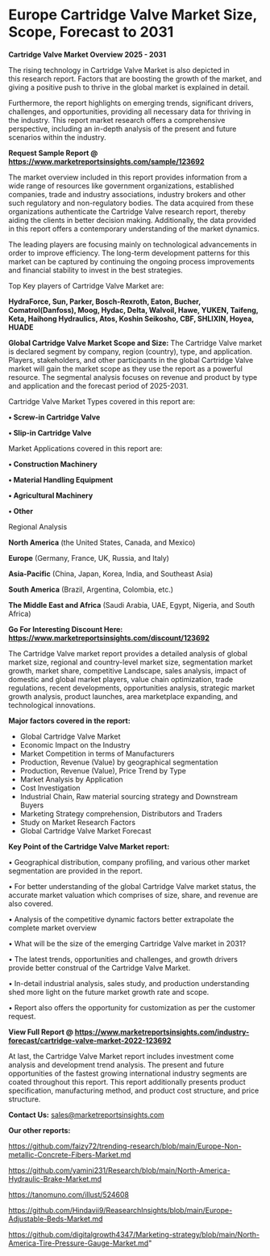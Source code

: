 # Europe Cartridge Valve Market Size, Scope, Forecast to 2031

<Strong> Cartridge Valve Market Overview 2025 - 2031</strong>

The rising technology in Cartridge Valve Market is also depicted in this research report. Factors that are boosting the growth of the market, and giving a positive push to thrive in the global market is explained in detail.

Furthermore, the report highlights on emerging trends, significant drivers, challenges, and opportunities, providing all necessary data for thriving in the industry. This report market research offers a comprehensive perspective, including an in-depth analysis of the present and future scenarios within the industry.

<strong>Request Sample Report @ <a href=https://www.marketreportsinsights.com/sample/123692>https://www.marketreportsinsights.com/sample/123692</a></strong>

The market overview included in this report provides information from a wide range of resources like government organizations, established companies, trade and industry associations, industry brokers and other such regulatory and non-regulatory bodies. The data acquired from these organizations authenticate the Cartridge Valve research report, thereby aiding the clients in better decision making. Additionally, the data provided in this report offers a contemporary understanding of the market dynamics.

The leading players are focusing mainly on technological advancements in order to improve efficiency. The long-term development patterns for this market can be captured by continuing the ongoing process improvements and financial stability to invest in the best strategies.

Top Key players of Cartridge Valve Market are:

<strong>HydraForce, Sun, Parker, Bosch-Rexroth, Eaton, Bucher, Comatrol(Danfoss), Moog, Hydac, Delta, Walvoil, Hawe, YUKEN, Taifeng, Keta, Haihong Hydraulics, Atos, Koshin Seikosho, CBF, SHLIXIN, Hoyea, HUADE</strong>

<strong><b>Global Cartridge Valve Market Scope and Size:</b></strong>
The Cartridge Valve market is declared segment by company, region (country), type, and application. Players, stakeholders, and other participants in the global Cartridge Valve market will gain the market scope as they use the report as a powerful resource. The segmental analysis focuses on revenue and product by type and application and the forecast period of 2025-2031.

Cartridge Valve Market Types covered in this report are:

<strong>• Screw-in Cartridge Valve

• Slip-in Cartridge Valve</strong>

Market Applications covered in this report are:

<strong>• Construction Machinery

• Material Handling Equipment

• Agricultural Machinery

• Other</strong> 

Regional Analysis

<strong>North America</strong> (the United States, Canada, and Mexico)

<strong>Europe</strong> (Germany, France, UK, Russia, and Italy)

<strong>Asia-Pacific</strong> (China, Japan, Korea, India, and Southeast Asia)

<strong>South America</strong> (Brazil, Argentina, Colombia, etc.)

<strong>The Middle East and Africa</strong> (Saudi Arabia, UAE, Egypt, Nigeria, and South Africa)

<strong>Go For Interesting Discount Here: <a href=https://www.marketreportsinsights.com/discount/123692>https://www.marketreportsinsights.com/discount/123692</a></strong>

The Cartridge Valve market report provides a detailed analysis of global market size, regional and country-level market size, segmentation market growth, market share, competitive Landscape, sales analysis, impact of domestic and global market players, value chain optimization, trade regulations, recent developments, opportunities analysis, strategic market growth analysis, product launches, area marketplace expanding, and technological innovations.

<strong><b>Major factors covered in the report:</b></strong>
<ul>
  <li>Global Cartridge Valve Market </li>
  <li>Economic Impact on the Industry</li>
  <li>Market Competition in terms of Manufacturers</li>
  <li>Production, Revenue (Value) by geographical segmentation</li>
  <li>Production, Revenue (Value), Price Trend by Type</li>
  <li>Market Analysis by Application</li>
  <li>Cost Investigation</li>
  <li>Industrial Chain, Raw material sourcing strategy and Downstream Buyers</li>
  <li>Marketing Strategy comprehension, Distributors and Traders</li>
  <li>Study on Market Research Factors</li>
  <li>Global Cartridge Valve Market Forecast</li>
</ul>

<strong><b>Key Point of the Cartridge Valve Market report:</b></strong>

• Geographical distribution, company profiling, and various other market segmentation are provided in the report.

• For better understanding of the global Cartridge Valve market status, the accurate market valuation which comprises of size, share, and revenue are also covered.

• Analysis of the competitive dynamic factors better extrapolate the complete market overview

• What will be the size of the emerging Cartridge Valve market in 2031?

• The latest trends, opportunities and challenges, and growth drivers provide better construal of the Cartridge Valve Market.

• In-detail industrial analysis, sales study, and production understanding shed more light on the future market growth rate and scope.

• Report also offers the opportunity for customization as per the customer request.

<strong><b>View Full Report @ <a href=https://www.marketreportsinsights.com/industry-forecast/cartridge-valve-market-2022-123692>https://www.marketreportsinsights.com/industry-forecast/cartridge-valve-market-2022-123692</a></b></strong>


At last, the Cartridge Valve Market report includes investment come analysis and development trend analysis. The present and future opportunities of the fastest growing international industry segments are coated throughout this report. This report additionally presents product specification, manufacturing method, and product cost structure, and price structure.

<strong>Contact Us:</strong>
sales@marketreportsinsights.com

<strong>Our other reports:</strong>

<a href=https://github.com/faizy72/trending-research/blob/main/Europe-Non-metallic-Concrete-Fibers-Market.md>https://github.com/faizy72/trending-research/blob/main/Europe-Non-metallic-Concrete-Fibers-Market.md</a>

<a href=https://github.com/yamini231/Research/blob/main/North-America-Hydraulic-Brake-Market.md>https://github.com/yamini231/Research/blob/main/North-America-Hydraulic-Brake-Market.md</a>

<a href=https://tanomuno.com/illust/524608>https://tanomuno.com/illust/524608</a>

<a href=https://github.com/Hindavii9/ReasearchInsights/blob/main/Europe-Adjustable-Beds-Market.md>https://github.com/Hindavii9/ReasearchInsights/blob/main/Europe-Adjustable-Beds-Market.md</a>

<a href=https://github.com/digitalgrowth4347/Marketing-strategy/blob/main/North-America-Tire-Pressure-Gauge-Market.md>https://github.com/digitalgrowth4347/Marketing-strategy/blob/main/North-America-Tire-Pressure-Gauge-Market.md</a>"
